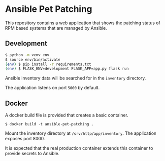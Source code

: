 # Ansible Pet Patching

This repository contains a web application that shows the patching status of RPM based systems that are managed by Ansible.

## Development

```bash
$ python -m venv env
$ source env/bin/activate
(env) $ pip install -r requirements.txt
(env) $ FLASK_ENV=development FLASK_APP=app.py flask run
```

Ansible inventory data will be searched for in the `inventory` directory.

The application listens on port `5000` by default.

## Docker

A docker build file is provided that creates a basic container.

```
$ docker build -t ansible-pet-patching .
```

Mount the inventory directory at `/srv/http/app/inventory`.
The application exposes port 8000.

It is expected that the real production container extends this container to provide secrets to Ansible.
